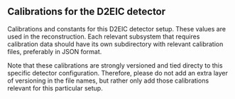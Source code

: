 ## Calibrations for the D2EIC detector

Calibrations and constants for this D2EIC detector setup. These values are used in the
reconstruction. Each relevant subsystem that requires calibration data should have
its own subdirectory with relevant calibration files, preferably in JSON format.

Note that these calibrations are strongly versioned and tied directy to this specific
detector configuration. Therefore, please do not add an extra layer of versioning in the
file names, but rather only add those calibrations relevant for this particular setup.
